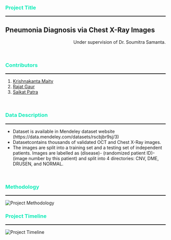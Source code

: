 <h3 style="color: #10ebb8;"> Project Title </h3>
<hr style="height:2px;">
<h2> Pneumonia Diagnosis via Chest X-Ray Images </h2>

<p align="right"> Under supervision of Dr. Soumitra Samanta. </p>

<br>

<h3 style="color: #10ebb8;"> Contributors </h3>
<hr style="height:2px;">
<ol>
  <li><a href="https://iamkkmcmd.github.io">Krishnakanta Maity</a></li>
  <li><a href="linkedin.com/in/rajat-gaur-12b382176">Rajat Gaur</a></li>
  <li><a href="linkedin.com/in/rajat-gaur-12b382176">Saikat Patra</a></li>
</ol>

<br>

<h3 style="color: #10ebb8;"> Data Description </h3>
<hr style="height:2px;">
<ul>
  <li>Dataset is available in Mendeley dataset website (https://data.mendeley.com/datasets/rscbjbr9sj/3)</li>
  <li>Datasetcontains thousands of validated OCT and Chest X-Ray images.</li>
  <li>The images are split into a training set and a testing set of independent patients. Images are labelled as (disease)- (randomized patient ID)-(image number by this patient) and split into 4 directories: CNV, DME, DRUSEN, and NORMAL.</li>
</ul>

<br>

<h3 style="color: #10ebb8;"> Methodology </h3>
<hr style="height:2px;">
<img src='./img/methodology.jpeg' alt='Project Methodology'>

<br>

<h3 style="color: #10ebb8;"> Project Timeline </h3>
<hr style="height:2px;">
<img src='./img/ml_proposed_timeline.png' alt='Project Timeline'>

